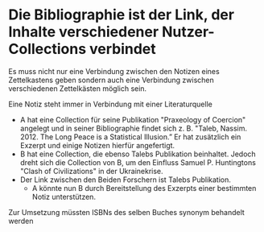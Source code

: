 # Die Bibliographie ist der Link, der Inhalte verschiedener Nutzer-Collections verbindet

Es muss nicht nur eine Verbindung zwischen den Notizen eines Zettelkastens geben sondern auch eine Verbindung zwischen verschiedenen Zettelkästen möglich sein.

Eine Notiz steht immer in Verbindung mit einer Literaturquelle

- A hat eine Collection für seine Publikation "Praxeology of Coercion" angelegt und in seiner Bibliographie findet sich z. B. "Taleb, Nassim. 2012. The Long Peace is a Statistical Illusion.” Er hat zusätzlich ein Exzerpt und einige Notizen hierfür angefertigt.
- B hat eine Collection, die ebenso Talebs Publikation beinhaltet. Jedoch dreht sich die Collection von B, um den Einfluss Samuel P. Huntingtons "Clash of Civilizations" in der Ukrainekrise.
- Der Link zwischen den Beiden Forschern ist Talebs Publikation.
    - A könnte nun B durch Bereitstellung des Exzerpts einer bestimmten Notiz unterstützen.

Zur Umsetzung müssten ISBNs des selben Buches synonym behandelt werden